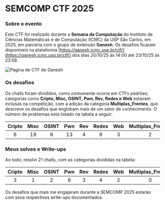 # SEMCOMP CTF 2025

### Sobre o evento

Este CTF foi realizado durante a **Semana da Computação** do Instituto de Ciências Matemáticas e de Computação (ICMC) da USP São Carlos, em 2025, em parceria com o grupo de extensão **Ganesh**. Os desafios ficaram disponíveis na plataforma [https://ganesh.icmc.usp.br/ctf/](https://ganesh.icmc.usp.br/ctf/) dos dias 20/10/25 às 14:00 até 23/10/25 às 23:59.  

![Página de CTF do Ganesh](https://private-user-images.githubusercontent.com/205550948/505743095-681bf589-4dc4-4c19-a1b8-2bee1a9634bc.png?jwt=eyJ0eXAiOiJKV1QiLCJhbGciOiJIUzI1NiJ9.eyJpc3MiOiJnaXRodWIuY29tIiwiYXVkIjoicmF3LmdpdGh1YnVzZXJjb250ZW50LmNvbSIsImtleSI6ImtleTUiLCJleHAiOjE3NjE0OTQ2MjIsIm5iZiI6MTc2MTQ5NDMyMiwicGF0aCI6Ii8yMDU1NTA5NDgvNTA1NzQzMDk1LTY4MWJmNTg5LTRkYzQtNGMxOS1hMWI4LTJiZWUxYTk2MzRiYy5wbmc_WC1BbXotQWxnb3JpdGhtPUFXUzQtSE1BQy1TSEEyNTYmWC1BbXotQ3JlZGVudGlhbD1BS0lBVkNPRFlMU0E1M1BRSzRaQSUyRjIwMjUxMDI2JTJGdXMtZWFzdC0xJTJGczMlMkZhd3M0X3JlcXVlc3QmWC1BbXotRGF0ZT0yMDI1MTAyNlQxNTU4NDJaJlgtQW16LUV4cGlyZXM9MzAwJlgtQW16LVNpZ25hdHVyZT1hNDA0ZTU3NmI3M2ZiZTc3MTg1YjM2MGQzNzllYzVhNzZjZDc2OWIzNThiYTE0YTQ5YWM2MjdhYjI1ODFmMTVlJlgtQW16LVNpZ25lZEhlYWRlcnM9aG9zdCJ9.V0VzdZg-SAnVnFRnKUq7qY3e71cdrn5Yw1J8hg13NYY)

### Os desafios

Os challs foram divididos, como comumente ocorre em CTFs padrões; categorias como **Cripto, Misc, OSINT, Pwn, Rev, Redes e Web** estavam inclusas na competição, com a adição da categoria **Multiplas_Frentes**, que descreve os desafios que englobam mais de um setor de conhecimento. O número de problemas está listado na tabela a seguir:

| Cripto | Misc | OSINT | Pwn | Rev | Redes | Web | Multiplas_Frentes | Total |
|:------:|:----:|:-----:|:---:|:---:|:-----:|:---:|:-----------------:|:-----:|
|    6   |  19  |   8   |  13 |  4  |   9   |  3  |         2         |  64   |

### Meus solves e Write-ups

Ao todo, resolvi 21 challs, com as categorias divididas na tabela:

| Cripto | Misc | OSINT | Pwn | Rev | Redes | Web | Multiplas_Frentes | Total |
|:------:|:----:|:-----:|:---:|:---:|:-----:|:---:|:-----------------:|:-----:|
|    3   |   1  |   2   |  6  |  3  |   4  |  2  |         0         |   21  |

Os desafios que mais me engajaram durante a SEMCOMP 2025 estarão com seus respectivos write-ups documentados.
